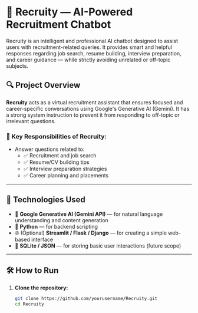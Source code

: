 # 🤖 Recruity — AI-Powered Recruitment Chatbot

Recruity is an intelligent and professional AI chatbot designed to assist users with recruitment-related queries. It provides smart and helpful responses regarding job search, resume building, interview preparation, and career guidance — while strictly avoiding unrelated or off-topic subjects.

## 🔍 Project Overview

**Recruity** acts as a virtual recruitment assistant that ensures focused and career-specific conversations using Google's Generative AI (Gemini). It has a strong system instruction to prevent it from responding to off-topic or irrelevant questions.

### 🧠 Key Responsibilities of Recruity:
- Answer questions related to:
  - ✅ Recruitment and job search
  - ✅ Resume/CV building tips
  - ✅ Interview preparation strategies
  - ✅ Career planning and placements

---

## 🚀 Technologies Used

- 🧠 **Google Generative AI (Gemini API)** — for natural language understanding and content generation  
- 🐍 **Python** — for backend scripting  
- 🌐 (Optional) **Streamlit / Flask / Django** — for creating a simple web-based interface  
- 💾 **SQLite / JSON** — for storing basic user interactions (future scope)

---

## 🛠️ How to Run

1. **Clone the repository:**

   ```bash
   git clone https://github.com/yourusername/Recruity.git
   cd Recruity
